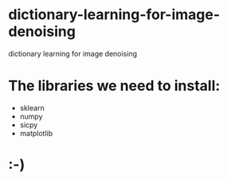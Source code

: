 # dictionary-learning-for-image-denoising
dictionary learning for image denoising
# The libraries we need to install:
* sklearn
* numpy
* sicpy
* matplotlib
# :-)
